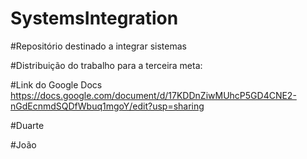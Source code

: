 # SystemsIntegration

#Repositório destinado a integrar sistemas


#Distribuição do trabalho para a terceira meta:


#Link do Google Docs
https://docs.google.com/document/d/17KDDnZiwMUhcP5GD4CNE2-nGdEcnmdSQDfWbuq1mgoY/edit?usp=sharing

#Duarte


#João

